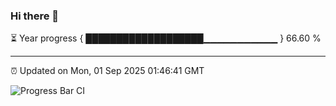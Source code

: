 ### Hi there 👋

⏳ Year progress { ███████████████████▁▁▁▁▁▁▁▁▁▁▁ } 66.60 %

---

⏰ Updated on Mon, 01 Sep 2025 01:46:41 GMT

![Progress Bar CI](https://github.com/liununu/liununu/workflows/Progress%20Bar%20CI/badge.svg)
